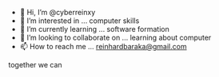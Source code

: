 - 👋 Hi, I’m @cyberreinxy
- 👀 I’m interested in ... computer skills
- 🌱 I’m currently learning ... software formation
- 💞️ I’m looking to collaborate on ... learning about computer
- 📫 How to reach me ... reinhardbaraka@gmail.com

<!---
cyberreinxy/cyberreinxy is a ✨ special ✨ repository because its `README.md` (this file) appears on your GitHub profile.
You can click the Preview link to take a look at your changes.
--->
together we can
